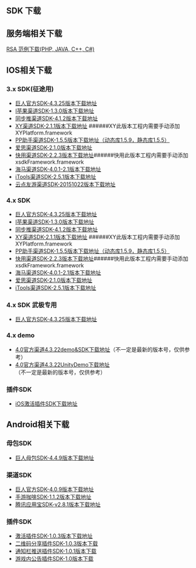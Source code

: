 ## SDK 下载



## 服务端相关下载

[RSA 范例下载(PHP, JAVA, C++, C#)](http://docs.mztgame.com/files/rsa_examples.zip)



## IOS相关下载

### 3.x SDK(征途用)

* [巨人官方SDK-4.3.25版本下载地址](http://docs.mztgame.com/files/iOS/3.0/ztsdkv3_GA_4.3.25.tar.gz)
* [I苹果渠道SDK-1.3.0版本下载地址](http://docs.mztgame.com/files/iOS/3.0/iaSDK1.3.0.zip)
* [同步推渠道SDK-4.1.2版本下载地址](http://docs.mztgame.com/files/iOS/3.0/tbSDK4.1.2.zip)
* [XY渠道SDK-2.1.1版本下载地址](http://docs.mztgame.com/files/iOS/3.0/xySDK2.1.1.zip) ######XY此版本工程内需要手动添加XYPlatform.framework
* [PP助手渠道SDK-1.5.5版本下载地址（动态库1.5.9，静态库1.5.5）](http://docs.mztgame.com/files/iOS/3.0/ppSDKS1.5.5D1.5.9.zip)
* [爱思渠道SDK-2.1.0版本下载地址](http://docs.mztgame.com/files/iOS/3.0/asSDK2.1.0.zip)
* [快用渠道SDK-2.2.3版本下载地址](http://docs.mztgame.com/files/iOS/3.0/kySDK2.2.3.zip)######快用此版本工程内需要手动添加xsdkFramework.framework
* [海马渠道SDK-4.0.1-2.1版本下载地址](http://docs.mztgame.com/files/iOS/3.0/ztsdkv3_HM_4.0.1-2.1.tar.gz)
* [iTools渠道SDK-2.5.1版本下载地址](http://docs.mztgame.com/files/iOS/3.0/itSDK2.5.1.zip)
* [云点友游渠道SDK-20151022版本下载地址](http://docs.mztgame.com/files/iOS/3.0/ydSDK1022.zip)

### 4.x SDK

* [巨人官方SDK-4.3.25版本下载地址](http://docs.mztgame.com/files/iOS/4.0/ztsdkv4_GA_4.3.25.tar.gz)
* [I苹果渠道SDK-1.3.0版本下载地址](http://docs.mztgame.com/files/iOS/4.0/iaSDK1.3.0.zip)
* [同步推渠道SDK-4.1.2版本下载地址](http://docs.mztgame.com/files/iOS/4.0/tbSDK4.1.2.zip)
* [XY渠道SDK-2.1.1版本下载地址](http://docs.mztgame.com/files/iOS/4.0/xySDK2.1.1.zip)
######XY此版本工程内需要手动添加XYPlatform.framework
* [PP助手渠道SDK-1.5.5版本下载地址（动态库1.5.9，静态库1.5.5）](http://docs.mztgame.com/files/iOS/4.0/ppSDKS1.5.5D1.5.9.zip)
* [快用渠道SDK-2.2.3版本下载地址](http://docs.mztgame.com/files/iOS/4.0/kySDK2.2.3.zip)######快用此版本工程内需要手动添加xsdkFramework.framework
* [海马渠道SDK-4.0.1-2.1版本下载地址](http://docs.mztgame.com/files/iOS/4.0/ztsdkv4_HM_4.0.1-2.1.tar.gz)
* [爱思渠道SDK-2.1.0版本下载地址](http://docs.mztgame.com/files/iOS/4.0/asSDK2.1.0.zip)
* [iTools渠道SDK-2.5.1版本下载地址](http://docs.mztgame.com/files/iOS/4.0/itSDK2.5.1.zip)


### 4.x SDK 武极专用
* [巨人官方SDK-4.3.25版本下载地址](http://docs.mztgame.com/files/iOS/4.0/ztsdkv4_GA_WJ4.3.25.tar.gz)


### 4.x demo
* [4.0官方渠道4.3.22demo&SDK下载地址](http://docs.mztgame.com/files/iOS/4.0/4.3.22iOSSDKdemo.zip)（不一定是最新的版本号，仅供参考）
* [4.0官方渠道4.3.22UnityDemo下载地址](http://docs.mztgame.com/files/iOS/4.0/iosSDKUnityDemo.zip)（不一定是最新的版本号，仅供参考）

### 插件SDK
* [iOS激活插件SDK下载地址](http://docs.mztgame.com/files/iOS/plugin/iOSActivePluginSDK.zip)

## Android相关下载

### 母包SDK

* [巨人母包SDK-4.4.9版本下载地址](http://docs.mztgame.com/files/Android/frameworkSDK20150915.zip)

### 渠道SDK

* [巨人官方SDK-4.0.9版本下载地址](http://docs.mztgame.com/files/Android/giantSDK4.0.9.zip)
* [手游咖啡SDK-1.1.2版本下载地址](http://docs.mztgame.com/files/Android/mgcafe_v1.1.2.zip)
* [腾讯应用宝SDK-v2.8.1版本下载地址](http://docs.mztgame.com/files/Android/tencent_v2.8.1.zip)

### 插件SDK

* [激活插件SDK-1.0.3版本下载地址](http://docs.mztgame.com/files/Android/plugin/ActivePluginSDKv1.0.3.zip)
* [二维码分享插件SDK-1.0.3版本下载](http://docs.mztgame.com/files/Android/plugin/ztpromotecode_v1.0.3.zip)
* [通知栏推送插件SDK-1.0.1版本下载](http://docs.mztgame.com/files/Android/plugin/push_on_barSDK_v1.0.1.zip)
* [游戏内公告插件SDK-1.0版本下载](http://docs.mztgame.com/files/Android/plugin/inapppushSDK1.0.zip)
